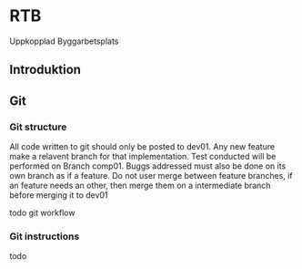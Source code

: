 # RTB
Uppkopplad Byggarbetsplats
## Introduktion




## Git

### Git structure
All code written to git should only be posted to dev01. Any new feature make a relavent branch for that implementation. Test conducted will be performed on Branch comp01. Buggs addressed must also be done on its own branch as if a feature. Do not user merge between feature branches, if an feature needs an other, then merge them on a intermediate branch before merging it to dev01

todo git workflow

### Git instructions
todo
